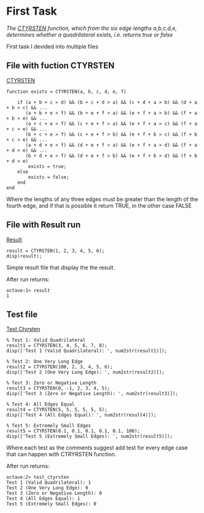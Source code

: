 # First Task  
*The [CTYRSTEN](https://github.com/Yggdrasill501/octave_matlab_tasks/blob/main/Task_1/CTYRSTEN.m) function, which from the six edge lengths a,b,c,d,e, determines whether a quadrilateral exists, i.e. returns true or false*

First task I devided into multiple files

## File with fuction CTYRSTEN 
[CTYRSTEN](https://github.com/Yggdrasill501/matlab_math_tasks/blob/main/Task_1/CTYRSTEN.m)
```
function exists = CTYRSTEN(a, b, c, d, e, f)

    if (a + b + c > d) && (b + c + d > a) && (c + d + a > b) && (d + a + b > c) && ...
       (a + b + e > f) && (b + e + f > a) && (e + f + a > b) && (f + a + b > e) && ...
       (a + c + e > f) && (c + e + f > a) && (e + f + a > c) && (f + a + c > e) && ...
       (b + c + e > f) && (c + e + f > b) && (e + f + b > c) && (f + b + c > e) && ...
       (a + d + e > f) && (d + e + f > a) && (e + f + a > d) && (f + a + d > e) && ...
       (b + d + e > f) && (d + e + f > b) && (e + f + b > d) && (f + b + d > e)
        exists = true;
    else
        exists = false;
    end
end
```

Where the lengths of any three edges must be greater than the length of the fourth edge, and if that is possible it return TRUE, in the other case FALSE

## File with Result run 
[Result](https://github.com/Yggdrasill501/matlab_math_tasks/blob/main/Task_1/result.m)

```
result = CTYRSTEN(1, 2, 3, 4, 5, 6);
disp(result);
```

Simple result file that display the the result.

After run returns:
```
octave:1> result
1
```

## Test file
[Test Ctyrsten](https://github.com/Yggdrasill501/matlab_math_tasks/blob/main/Task_1/test_ctyrsten.m)

```
% Test 1: Valid Quadrilateral
result1 = CTYRSTEN(3, 4, 5, 6, 7, 8);
disp(['Test 1 (Valid Quadrilateral): ', num2str(result1)]);

% Test 2: One Very Long Edge
result2 = CTYRSTEN(100, 2, 3, 4, 5, 6);
disp(['Test 2 (One Very Long Edge): ', num2str(result2)]);

% Test 3: Zero or Negative Length
result3 = CTYRSTEN(0, -1, 2, 3, 4, 5);
disp(['Test 3 (Zero or Negative Length): ', num2str(result3)]);

% Test 4: All Edges Equal
result4 = CTYRSTEN(5, 5, 5, 5, 5, 5);
disp(['Test 4 (All Edges Equal): ', num2str(result4)]);

% Test 5: Extremely Small Edges
result5 = CTYRSTEN(0.1, 0.1, 0.1, 0.1, 0.1, 100);
disp(['Test 5 (Extremely Small Edges): ', num2str(result5)]);
```

Where each test as the comments suggest add test for every edge case that can happen with CTRYRSTEN function.

After run returns:
```
octave:2> test_ctyrsten
Test 1 (Valid Quadrilateral): 1
Test 2 (One Very Long Edge): 0
Test 3 (Zero or Negative Length): 0
Test 4 (All Edges Equal): 1
Test 5 (Extremely Small Edges): 0
```

